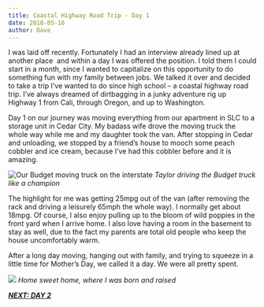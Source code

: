 ```yaml
---
title: Coastal Highway Road Trip - Day 1
date: 2018-05-16
author: Dave
---
```

I was laid off recently. Fortunately I had an interview already lined up at another place  and within a day I was offered the position. I told them I could start in a month, since I wanted to capitalize on this opportunity to do something fun with my family between jobs. We talked it over and decided to take a trip I&#8217;ve wanted to do since high school &#8211; a coastal highway road trip. I&#8217;ve always dreamed of dirtbagging in a junky adventure rig up Highway 1 from Cali, through Oregon, and up to Washington.

Day 1 on our journey was moving everything from our apartment in SLC to a storage unit in Cedar City. My badass wife drove the moving truck the whole way while me and my daughter took the van. After stopping in Cedar and unloading, we stopped by a friend&#8217;s house to mooch some peach cobbler and ice cream, because I&#8217;ve had this cobbler before and it is amazing.

![Our Budget moving truck on the interstate](/images/uploads/photos-movingtruck.jpg)
*Taylor driving the Budget truck like a champion*

The highlight for me was getting 25mpg out of the van (after removing the rack and driving a leisurely 65mph the whole way). I normally get about 18mpg. Of course, I also enjoy pulling up to the bloom of wild poppies in the front yard when I arrive home. I also love having a room in the basement to stay as well, due to the fact my parents are total old people who keep the house uncomfortably warm.

After a long day moving, hanging out with family, and trying to squeeze in a little time for Mother&#8217;s Day, we called it a day. We were all pretty spent.

![](/images/uploads/photos-homestead.jpg)
*Home sweet home, where I was born and raised*

**_[NEXT: DAY 2](/coastal-highway-road-trip-day-2/)_**
